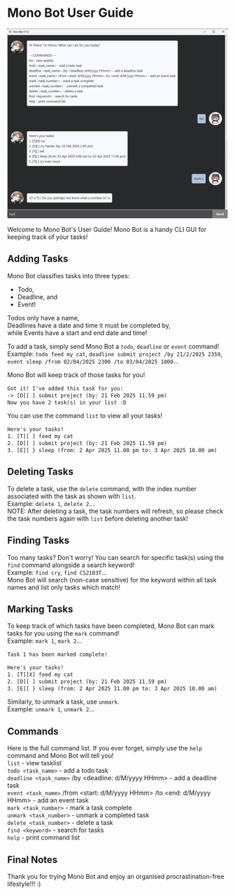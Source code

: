 # Mono Bot User Guide


![Screenshot of Mono Bot](Ui.png)

Welcome to Mono Bot's User Guide! Mono Bot is a handy CLI GUI for keeping track of your tasks!

## Adding Tasks

Mono Bot classifies tasks into three types:    
- Todo,
- Deadline, and
- Event!

Todos only have a name,      
Deadlines have a date and time it must be completed by,    
while Events have a start and end date and time!    

To add a task, simply send Mono Bot a `todo`, `deadline` or `event` command!    
Example: `todo feed my cat`, `deadline submit project /by 21/2/2025 2359`, `event sleep /from 02/04/2025 2300 /to 03/04/2025 1000`...    

Mono Bot will keep track of those tasks for you!    
```
Got it! I've added this task for you:
-> [D][ ] submit project (by: 21 Feb 2025 11.59 pm)
Now you have 2 task(s) in your list :D
```
You can use the command `list` to view all your tasks!    
```
Here's your tasks!
1. [T][ ] feed my cat
2. [D][ ] submit project (by: 21 Feb 2025 11.59 pm)
3. [E][ } sleep (from: 2 Apr 2025 11.00 pm to: 3 Apr 2025 10.00 am)
```
## Deleting Tasks
To delete a task, use the `delete` command, with the index number associated with the task as shown with `list`.    
Example: `delete 1`, `delete 2`...    
NOTE: After deleting a task, the task numbers will refresh, so please check the task numbers again with `list` before deleting another task!    

## Finding Tasks

Too many tasks? Don't worry! You can search for specific task(s) using the `find` command alongside a search keyword!    
Example: `find cry`, `find CS2103T`...    
Mono Bot will search (non-case sensitive) for the keyword within all task names and list only tasks which match!    

## Marking Tasks

To keep track of which tasks have been completed, Mono Bot can mark tasks for you using the `mark` command!    
Example: `mark 1`, `mark 2`...    
```
Task 1 has been marked complete!
```
```
Here's your tasks!
1. [T][X] feed my cat
2. [D][ ] submit project (by: 21 Feb 2025 11.59 pm)
3. [E][ } sleep (from: 2 Apr 2025 11.00 pm to: 3 Apr 2025 10.00 am)
```
Similarly, to unmark a task, use `unmark`.    
Example: `unmark 1`, `unmark 2`...    

## Commands
Here is the full command list. If you ever forget, simply use the `help` command and Mono Bot will tell you!        
`list` - view tasklist        
`todo <task_name>` - add a todo task     
`deadline <task_name>` /by <deadline: d/M/yyyy HHmm> - add a deadline task     
`event <task_name>` /from <start: d/M/yyyy HHmm> /to <end: d/M/yyyy HHmm> - add an event task     
`mark <task_number>` - mark a task complete     
`unmark <task_number>` - unmark a completed task     
`delete <task_number>` - delete a task    
`find <keyword>` - search for tasks      
`help` - print command list    

## Final Notes
Thank you for trying Mono Bot and enjoy an organised procrastination-free lifestyle!!! :)
